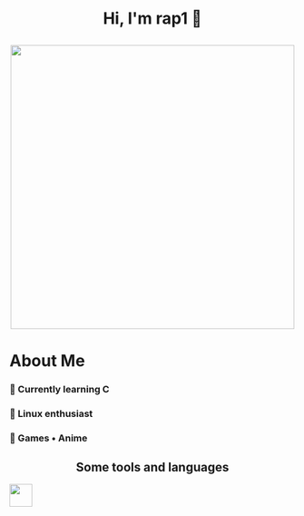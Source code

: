 <h1 align="center"> Hi, I'm rap1 👋 </h1>

<h2 align="center"><img src="https://media.tenor.com/o7SKw6PoNLgAAAAd/bocchi-the-rock-bocchi.gif" width="500"></h2>

<h1 align="left">About Me </h2>

<h3 align="left">📘 Currently learning C </h3>
<h3 align="left">🐧 Linux enthusiast </h3>
<h3 align="left">🎈 Games • Anime </h3>

<h2 align="center">Some tools and languages</h2>

<p>
<a href="https://www.learn-c.org/" target="_blank" rel="noreferrer"> <img src="https://upload.wikimedia.org/wikipedia/commons/1/19/C_Logo.png" width="40" height="40"></a>
</p>
